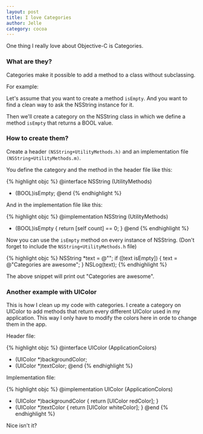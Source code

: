 ```yaml
---
layout: post
title: I love Categories
author: Jelle
category: cocoa
---
```

One thing I really love about Objective-C is Categories.

### What are they?

Categories make it possible to add a method to a class without subclassing.

For example:

Let's assume that you want to create a method `isEmpty`. And you want to find a clean way to ask the NSString instance for it.

Then we'll create a category on the NSString class in which we define a method `isEmpty` that returns a BOOL value.

### How to create them?

Create a header `(NSString+UtilityMethods.h)` and an implementation file `(NSString+UtilityMethods.m)`.

You define the category and the method in the header file like this:

{% highlight objc %}
@interface NSString (UtilityMethods)
- (BOOL)isEmpty;
@end
{% endhighlight %}

And in the implementation file like this:

{% highlight objc %}
@implementation NSString (UtilityMethods)
- (BOOL)isEmpty {
  return [self count] == 0;
}
@end
{% endhighlight %}

Now you can use the `isEmpty` method on every instance of NSString. (Don't forget to include the `NSString+UtilityMethods.h` file)

{% highlight objc %}
NSString *text  = @"";
if ([text isEmpty]) {
  text = @"Categories are awesome";
}
NSLog(text);
{% endhighlight %}

The above snippet will print out "Categories are awesome".

### Another example with UIColor

This is how I clean up my code with categories. I create a category on UIColor to add methods that return every different UIColor used in my application. This way I only have to modify the colors here in orde to change them in the app.

Header file:

{% highlight objc %}
@interface UIColor (ApplicationColors)
+ (UIColor *)backgroundColor;
+ (UIColor *)textColor;
@end
{% endhighlight %}

Implementation file:

{% highlight objc %}
@implementation UIColor (ApplicationColors)
+ (UIColor *)backgroundColor {
  return [UIColor redColor];
}
+ (UIColor *)textColor {
  return [UIColor whiteColor];
}
@end
{% endhighlight %}

Nice isn't it?